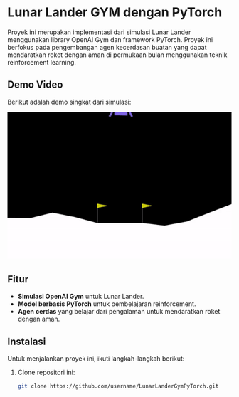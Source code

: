# Lunar Lander GYM dengan PyTorch

Proyek ini merupakan implementasi dari simulasi Lunar Lander menggunakan library OpenAI Gym dan framework PyTorch. Proyek ini berfokus pada pengembangan agen kecerdasan buatan yang dapat mendaratkan roket dengan aman di permukaan bulan menggunakan teknik reinforcement learning.

## Demo Video

Berikut adalah demo singkat dari simulasi:

![Lunar Lander GYM Demo](./demo.gif)


## Fitur

- **Simulasi OpenAI Gym** untuk Lunar Lander.
- **Model berbasis PyTorch** untuk pembelajaran reinforcement.
- **Agen cerdas** yang belajar dari pengalaman untuk mendaratkan roket dengan aman.

## Instalasi

Untuk menjalankan proyek ini, ikuti langkah-langkah berikut:

1. Clone repositori ini:
   ```bash
   git clone https://github.com/username/LunarLanderGymPyTorch.git
